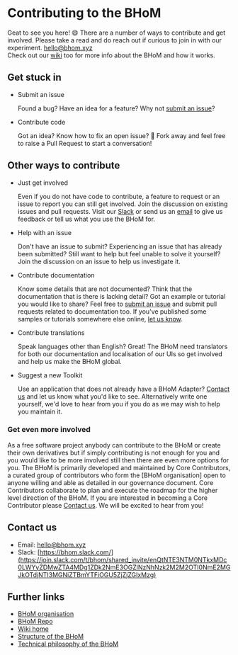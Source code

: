 # Contributing to the BHoM

Geat to see you here! :smile: There are a number of ways to contribute and get involved. Please take a read and do reach out if curious to join in with our experiment. [hello@bhom.xyz](mailto:hello@bhom.xyz)  
Check out our [wiki](https://github.com/BHoM/documentation/wiki) too for more info about the BHoM and how it works.


## Get stuck in

- Submit an issue

  Found a bug? Have an idea for a feature? Why not [submit an issue](https://github.com/BHoM/documentation/wiki/Submitting-an-Issue)?

- Contribute code

  Got an idea? Know how to fix an open issue?   :fork_and_knife: Fork away and feel free to raise a Pull Request to start a conversation!



## Other ways to contribute

- Just get involved

  Even if you do not have code to contribute, a feature to request or an issue
  to report you can still get involved. Join the discussion on existing issues
  and pull requests. Visit our [Slack](https://join.slack.com/t/bhom/shared_invite/enQtNTE3NTM0NTkxMDc0LWYyZDMwZTA4MDg1ZDk2NmE3OGZlNzNhNzk2M2M2OTI0NmE2MGJkOTdjNTI3MGNiZTBmYTFiOGU5ZjZjZGIxMzg) or send us an [email](mailto:hello@bhom.xyz) to give us feedback or tell us what you use the BHoM for.


- Help with an issue

  Don't have an issue to submit? Experiencing an issue that has already been
  submitted? Still want to help but feel unable to solve it yourself? Join the
  discussion on an issue to help us investigate it.


- Contribute documentation

  Know some details that are not documented? Think that the documentation that
  is there is lacking detail? Got an example or tutorial you would like to
  share? Feel free to [submit an issue](https://github.com/BHoM/documentation/wiki/Submitting-an-Issue) and submit pull
  requests related to documentation too. If you've
  published some samples or tutorials somewhere else online, [let us
  know](mailto:hello@bhom.xyz).

- Contribute translations

  Speak languages other than English? Great! The BHoM need translators for both
  our documentation and localisation of our UIs so get involved and help us
  make the BHoM global.

- Suggest a new Toolkit

  Use an application that does not already have a BHoM Adapter? [Contact us](mailto:hello@bhom.xyz) 
  and let us know what you'd like to see. Alternatively write one yourself,
  we'd love to hear from you if you do as we may wish to help you maintain it.

### Get even more involved

As a free software project anybody can contribute to the BHoM or create their
own derivatives but if simply contributing is not enough for you and you would
like to be more involved still then there are even more options for you. The
BHoM is primarily developed and maintained by Core Contributors, a curated
group of contributors who form the [BHoM organisation] open to anyone willing
and able as detailed in our governance document. Core Contributors
collaborate to plan and execute the roadmap for the higher level direction of
the BHoM. If you are interested in becoming a Core Contributor please [Contact us](mailto:hello@bhom.xyz). We will be excited to hear from you!



## Contact us

- Email: [hello@bhom.xyz](mailto:hello@bhom.xyz)
- Slack: [https://bhom.slack.com/](https://join.slack.com/t/bhom/shared_invite/enQtNTE3NTM0NTkxMDc0LWYyZDMwZTA4MDg1ZDk2NmE3OGZlNzNhNzk2M2M2OTI0NmE2MGJkOTdjNTI3MGNiZTBmYTFiOGU5ZjZjZGIxMzg)  

## Further links

- [BHoM organisation](https://github.com/BHoM)
- [BHoM Repo](https://github.com/BHoM/BHoM)
- [Wiki home](https://github.com/BHoM/documentation/wiki)
- [Structure of the BHoM](https://github.com/BHoM/documentation/wiki/Structure-of-the-BHoM)
- [Technical philosophy of the BHoM](https://github.com/BHoM/documentation/wiki/Technical-philosophy-of-the-BHoM)



